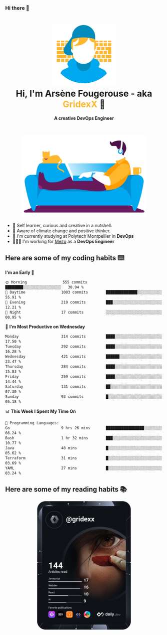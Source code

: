 ### Hi there 👋

<!--
**GridexX/gridexx** is a ✨ _special_ ✨ repository because its `README.md` (this file) appears on your GitHub profile.

Here are some ideas to get you started:

- 🔭 I’m currently working on ...
- 🌱 I’m currently learning ...
- 👯 I’m looking to collaborate on ...
- 🤔 I’m looking for help with ...
- 💬 Ask me about ...
- 📫 How to reach me: ...
- 😄 Pronouns: ...
- ⚡ Fun fact: ...
-->


<!-- Header -->
<h1 align="center">
  <img src="./images/user_profile.png" width="200">
  <br>
  Hi, I'm Arsène Fougerouse - aka <span style="color:#ffb72e">GridexX</span> 👋
</h1>


<p align="center">
  <b>A creative DevOps Engineer </b>
</p>
<br/>
<p align="center">
  <img src="./images/man_couch.png" width="400">
</p>

- 🎨 Self learner, curious and creative in a nutshell. 
- 🌱 Aware of climate change and positive thinker.
- 📕 I'm currently studying at Polytech Montpellier in **DevOps**
- 👨🏻‍💻 I'm working for [Mezo](https://meso-lr.umontpellier.fr/) as a **DevOps Engineer**


## Here are some of my coding habits ⌨️

<!-- Add a section about tech and Ops stack
  Like this one : https://github.com/Xanthus58#-tech-stack
-->
<!--START_SECTION:waka-->
**I'm an Early 🐤** 

```text
🌞 Morning                555 commits         ████████░░░░░░░░░░░░░░░░░   30.94 % 
🌆 Daytime                1003 commits        ██████████████░░░░░░░░░░░   55.91 % 
🌃 Evening                219 commits         ███░░░░░░░░░░░░░░░░░░░░░░   12.21 % 
🌙 Night                  17 commits          ░░░░░░░░░░░░░░░░░░░░░░░░░   00.95 % 
```
📅 **I'm Most Productive on Wednesday** 

```text
Monday                   314 commits         ████░░░░░░░░░░░░░░░░░░░░░   17.50 % 
Tuesday                  292 commits         ████░░░░░░░░░░░░░░░░░░░░░   16.28 % 
Wednesday                421 commits         ██████░░░░░░░░░░░░░░░░░░░   23.47 % 
Thursday                 284 commits         ████░░░░░░░░░░░░░░░░░░░░░   15.83 % 
Friday                   259 commits         ████░░░░░░░░░░░░░░░░░░░░░   14.44 % 
Saturday                 131 commits         ██░░░░░░░░░░░░░░░░░░░░░░░   07.30 % 
Sunday                   93 commits          █░░░░░░░░░░░░░░░░░░░░░░░░   05.18 % 
```


📊 **This Week I Spent My Time On** 

```text
💬 Programming Languages: 
Go                       9 hrs 26 mins       █████████████████░░░░░░░░   66.24 % 
Bash                     1 hr 32 mins        ███░░░░░░░░░░░░░░░░░░░░░░   10.77 % 
Java                     48 mins             █░░░░░░░░░░░░░░░░░░░░░░░░   05.62 % 
Terraform                31 mins             █░░░░░░░░░░░░░░░░░░░░░░░░   03.69 % 
YAML                     27 mins             █░░░░░░░░░░░░░░░░░░░░░░░░   03.24 % 
```


<!--END_SECTION:waka-->

## Here are some of my reading habits 📚
<div  align="center">
  <img src="./images/devcard.svg" width="300">
</div>
